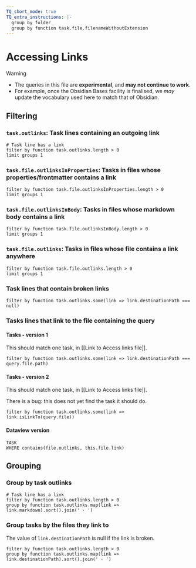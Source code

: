 ```yaml
---
TQ_short_mode: true
TQ_extra_instructions: |-
  group by folder
  group by function task.file.filenameWithoutExtension
---
```


# Accessing Links

> [!Warning]
>
> - The queries in this file are **experimental**, and **may not continue to work**.
> - For example, once the Obsidian Bases facility is finalised, we *may* update the vocabulary used here to match that of Obsidian.

## Filtering

### `task.outlinks`: Task lines containing an outgoing link

```tasks
# Task line has a link
filter by function task.outlinks.length > 0
limit groups 1
```

### `task.file.outlinksInProperties`: Tasks in files whose properties/frontmatter contains a link

```tasks
filter by function task.file.outlinksInProperties.length > 0
limit groups 1
```

### `task.file.outlinksInBody`: Tasks in files whose markdown body contains a link

```tasks
filter by function task.file.outlinksInBody.length > 0
limit groups 1
```

### `task.file.outlinks`: Tasks in files whose file contains a link anywhere

```tasks
filter by function task.file.outlinks.length > 0
limit groups 1
```

### Task lines that contain broken links

```tasks
filter by function task.outlinks.some(link => link.destinationPath === null)
```

### Tasks lines that link to the file containing the query

#### Tasks - version 1

This should match one task, in [[Link to Access links file]].

```tasks
filter by function task.outlinks.some(link => link.destinationPath === query.file.path)
```

#### Tasks - version 2

This should match one task, in [[Link to Access links file]].

There is a bug: this does not yet find the task it should do.

```tasks
filter by function task.outlinks.some(link => link.isLinkTo(query.file))
```

#### Dataview version

```dataview
TASK
WHERE contains(file.outlinks, this.file.link)
```

## Grouping

### Group by task outlinks

```tasks
# Task line has a link
filter by function task.outlinks.length > 0
group by function task.outlinks.map(link => link.markdown).sort().join(' · ')
```

### Group tasks by the files they link to

The value of `link.destinationPath`  is null if the link is broken.

```tasks
filter by function task.outlinks.length > 0
group by function task.outlinks.map(link => link.destinationPath).sort().join(' · ')
```
